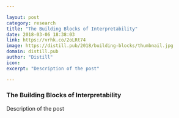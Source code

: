 ```yaml
---

layout: post
category: research
title: "The Building Blocks of Interpretability"
date: 2018-03-06 18:38:03
link: https://vrhk.co/2oLRt74
image: https://distill.pub/2018/building-blocks/thumbnail.jpg
domain: distill.pub
author: "Distill"
icon: 
excerpt: "Description of the post"

---
```


### The Building Blocks of Interpretability

Description of the post